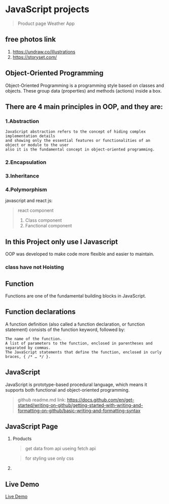 # JavaScript projects
> Product page
> Weather App
## free photos link
 1. https://undraw.co/illustrations
 2. https://storyset.com/

## Object-Oriented Programming
Object-Oriented Programming is a programming style based on classes and objects. These group data (properties) and methods (actions) inside a box.

## There are 4 main principles in OOP, and they are:
### 1.Abstraction
	JavaScript abstraction refers to the concept of hiding complex implementation details 
	and showing only the essential features or functionalities of an object or module to the user 
	also it is the fundamental concept in object-oriented programming.
### 2.Encapsulation
### 3.Inheritance
### 4.Polymorphism

javascript and react js:
 > react component
> 1. Class component
> 2. Fanctional component
## In this Project only use I Javascript



OOP was developed to make code more flexible and easier to maintain.

### class have not Hoisting 

## Function
Functions are one of the fundamental building blocks in JavaScript.
## Function declarations
A function definition (also called a function declaration, or function statement) consists of the function keyword, followed by:

	The name of the function.
	A list of parameters to the function, enclosed in parentheses and separated by commas.
	The JavaScript statements that define the function, enclosed in curly braces, { /* … */ }.







	
## JavaScript
JavaScript is prototype-based procedural language, which means it supports both functional and object-oriented programming.
> github readme.md link: https://docs.github.com/en/get-started/writing-on-github/getting-started-with-writing-and-formatting-on-github/basic-writing-and-formatting-syntax
##  JavaScript Page
1. Products
   > get data from api useing fetch api
   
   > for styling use only css
3. 
   
## Live Demo

[Live Demo](https://jumaqasimim.github.io/Javascript/)




